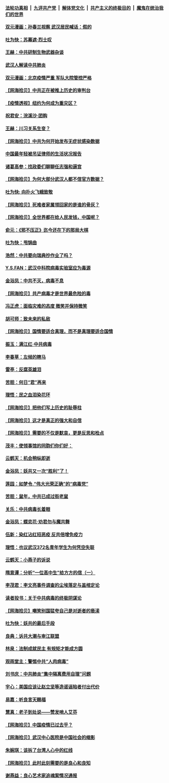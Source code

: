 ####  [法轮功真相](../../../../basic/blob/master/README.md?t=04061530) &nbsp;|&nbsp; [九评共产党](../../../../9ping.md/blob/master/README.md?t=04061530) &nbsp;|&nbsp; [解体党文化](../../../../jtdwh.md/blob/master/README.md?t=04061530)  &nbsp;|&nbsp; [共产主义的终极目的](../../../../gczydzjmd.md/blob/master/README.md?t=04061530) &nbsp;|&nbsp; [魔鬼在统治我们的世界](../../../../mgztzwmdsj.md/blob/master/README.md?t=04061530) 

#### [双元漫画：孙春兰视察 武汉居民喊话：假的](../pages/nsc993/n12004452.md?t=04061530) 

#### [吐为快：苏幕遮·烈士叹](../pages/nsc993/n12006125.md?t=04061530) 

#### [王赫：中共研制生物武器杂谈](../pages/nsc993/n12005642.md?t=04061530) 

#### [武汉人解读中共肺炎](../pages/nsc993/n12001343.md?t=04061530) 

#### [双元漫画：北京疫情严重 军队大院管控严格](../pages/nsc993/n12002624.md?t=04061530) 

#### [【网海拾贝】中共正在被推上历史的审判台](../pages/nsc993/n12002620.md?t=04061530) 

#### [【疫情透视】纽约为何成为重灾区？](../pages/nsc993/n12001518.md?t=04061530) 

#### [祝君安：浣溪沙·团购](../pages/nsc993/n12002413.md?t=04061530) 

#### [王赫：川习关系生变？](../pages/nsc993/n11999519.md?t=04061530) 

#### [【网海拾贝】中共为何开始发布无症状感染数据](../pages/nsc993/n11997270.md?t=04061530) 

#### [中国最年轻被吊证律师的生活状况报告](../pages/nsc993/n11995095.md?t=04061530) 

#### [诸葛高参：找政委们聊聊任志强和逼宫](../pages/nsc993/n11993193.md?t=04061530) 

#### [【网海拾贝】为何大部分武汉人都不信官方数据？](../pages/nsc993/n11994015.md?t=04061530) 

#### [吐为快: 向扑火飞蛾致敬](../pages/nsc993/n11993324.md?t=04061530) 

#### [【网海拾贝】死难者家属领回家的是谁的骨灰？](../pages/nsc993/n11990938.md?t=04061530) 

#### [【网海拾贝】全世界都在给人民发钱，中国呢？](../pages/nsc993/n11989723.md?t=04061530) 

#### [俞元：《邪不压正》迄今还在下的那局大棋](../pages/nsc993/n11989162.md?t=04061530) 

#### [吐为快：甩锅曲](../pages/nsc993/n11988323.md?t=04061530) 

#### [浩然：中共要向瑞典抄作业了吗？](../pages/nsc993/n11988046.md?t=04061530) 

#### [Y.S.FAN：武汉中科院病毒实验室应为毒源](../pages/nsc993/n11987185.md?t=04061530) 

#### [金浴凤：中共不灭，病毒不息](../pages/nsc993/n11984947.md?t=04061530) 

#### [【网海拾贝】共产病毒才是世界最危险的毒](../pages/nsc993/n11984863.md?t=04061530) 

#### [冯正虎：面临灾难的态度 微笑并保持微笑](../pages/nsc993/n11984764.md?t=04061530) 

#### [胡可师：致未来的私敌](../pages/nsc993/n11984718.md?t=04061530) 

#### [【网海拾贝】国情要适合真理，而不是真理要适合国情](../pages/nsc993/n11982864.md?t=04061530) 

#### [振玉：满江红·中共病毒](../pages/nsc993/n11976805.md?t=04061530) 

#### [李春草：左倾的瞎马](../pages/nsc993/n11976792.md?t=04061530) 

#### [雷亭：反腐英雄泪](../pages/nsc993/n11976283.md?t=04061530) 

#### [苦胆：何日“君”再来](../pages/nsc993/n11976469.md?t=04061530) 

#### [理悟：民之血泪染花环](../pages/nsc993/n11976262.md?t=04061530) 

#### [【网海拾贝】把他们写上历史的耻辱柱](../pages/nsc993/n11975802.md?t=04061530) 

#### [【网海拾贝】这才是真正的强大和自信](../pages/nsc993/n11973195.md?t=04061530) 

#### [【网海拾贝】需要的不仅是默哀，更是反思和检点](../pages/nsc993/n11969417.md?t=04061530) 

#### [茂丰：使领事馆的同胞们你们好：](../pages/nsc993/n11966111.md?t=04061530) 

#### [云鹤天：机会稍纵即逝](../pages/nsc993/n11966095.md?t=04061530) 

#### [金浴凤：妖共又一次“胜利”了！](../pages/nsc993/n11964685.md?t=04061530) 

#### [莲园：如梦令.“伟大光荣正确”的“病毒党”](../pages/nsc993/n11964567.md?t=04061530) 

#### [苦胆：鼠年，中共已成过街老鼠](../pages/nsc993/n11963931.md?t=04061530) 

#### [关乐：中共病毒长着眼](../pages/nsc993/n11963008.md?t=04061530) 

#### [金浴凤：蝶恋花‧劝君勿与魔共舞](../pages/nsc993/n11962977.md?t=04061530) 

#### [伍新：染红沾红招恶疫 反共倍增免疫力](../pages/nsc993/n11962505.md?t=04061530) 

#### [理悟：也议武汉372名青年学生为何凭空失联](../pages/nsc993/n11961013.md?t=04061530) 

#### [云鹤天：小燕子的诉说](../pages/nsc993/n11961006.md?t=04061530) 

#### [隋意谭：分析“一位高中生”给方方的信（一）](../pages/nsc993/n11960992.md?t=04061530) 

#### [李茂君：李文亮事件调查的尘埃落定与盖棺定论](../pages/nsc993/n11960956.md?t=04061530) 

#### [读者投书：关于中共病毒的终极阴谋论](../pages/nsc993/n11960396.md?t=04061530) 

#### [【网海拾贝】嘲笑别国猛夸自己是对逝者的亵渎](../pages/nsc993/n11953787.md?t=04061530) 

#### [吐为快：妖共的最后手段](../pages/nsc993/n11953575.md?t=04061530) 

#### [良典：诉共大潮与审江联盟](../pages/nsc993/n11953551.md?t=04061530) 

#### [林泉：法制成就民主 有规矩才能成方圆](../pages/nsc993/n11953452.md?t=04061530) 

#### [观雨堂主：警惕中共“人肉病毒”](../pages/nsc993/n11951260.md?t=04061530) 

#### [刘书庆：中共肺炎“集中隔离费用自理”问题](../pages/nsc993/n11950783.md?t=04061530) 

#### [宇心：美国应该让赵立坚等造谣诬陷者付出代价](../pages/nsc993/n11950309.md?t=04061530) 

#### [易嘉：听良言天赐福](../pages/nsc993/n11949334.md?t=04061530) 

#### [慧真：老子到处说——赞发哨人艾芬](../pages/nsc993/n11949274.md?t=04061530) 

#### [【网海拾贝】中国疫情已过去乎？](../pages/nsc993/n11949052.md?t=04061530) 

#### [【网海拾贝】武汉中心医院是中国社会的缩影](../pages/nsc993/n11946574.md?t=04061530) 

#### [朱婉琪：该拆了台湾人心中的红线](../pages/nsc993/n11946959.md?t=04061530) 

#### [【网海拾贝】此时此刻需要的是良心和良知](../pages/nsc993/n11945471.md?t=04061530) 

#### [谢燕益：良心艺术家追魂案情况通报](../pages/nsc993/n11945327.md?t=04061530) 

